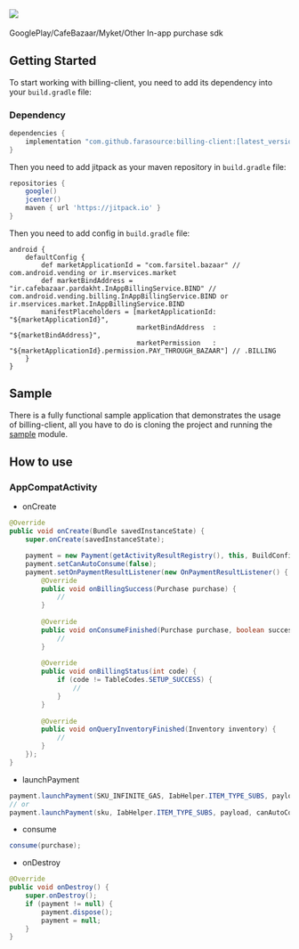 [![](https://jitpack.io/v/farasource/billing-client.svg)](https://jitpack.io/#farasource/billing-client)
-
GooglePlay/CafeBazaar/Myket/Other In-app purchase sdk

## Getting Started

To start working with billing-client, you need to add its dependency into your `build.gradle` file:
### Dependency
```groovy
dependencies {
    implementation "com.github.farasource:billing-client:[latest_version]"
}
```

Then you need to add jitpack as your maven repository in `build.gradle`  file:

```groovy
repositories {
    google()
    jcenter()
    maven { url 'https://jitpack.io' }
}
```

Then you need to add config in `build.gradle`  file:

```GRADLE
android {
    defaultConfig {
        def marketApplicationId = "com.farsitel.bazaar" // com.android.vending or ir.mservices.market
        def marketBindAddress = "ir.cafebazaar.pardakht.InAppBillingService.BIND" // com.android.vending.billing.InAppBillingService.BIND or ir.mservices.market.InAppBillingService.BIND
        manifestPlaceholders = [marketApplicationId: "${marketApplicationId}",
                                marketBindAddress  : "${marketBindAddress}",
                                marketPermission   : "${marketApplicationId}.permission.PAY_THROUGH_BAZAAR"] // .BILLING
    }
}
```
## Sample
There is a fully functional sample application that demonstrates the usage of billing-client, all you have to do is cloning the project and running the [sample](https://github.com/farasource/billing-client/tree/master/sample) module.
## How to use
### AppCompatActivity

* onCreate
```JAVA
@Override
public void onCreate(Bundle savedInstanceState) {
    super.onCreate(savedInstanceState);

    payment = new Payment(getActivityResultRegistry(), this, BuildConfig.IAB_PUBLIC_KEY);
    payment.setCanAutoConsume(false);
    payment.setOnPaymentResultListener(new OnPaymentResultListener() {
        @Override
        public void onBillingSuccess(Purchase purchase) {
            //
        }
        
        @Override
        public void onConsumeFinished(Purchase purchase, boolean success) {
            //
        }
        
        @Override
        public void onBillingStatus(int code) {
            if (code != TableCodes.SETUP_SUCCESS) {
                //
            }
        }
        
        @Override
        public void onQueryInventoryFinished(Inventory inventory) {
            //
        }
    });
}
```

* launchPayment
```JAVA
payment.launchPayment(SKU_INFINITE_GAS, IabHelper.ITEM_TYPE_SUBS, payload);
// or
payment.launchPayment(sku, IabHelper.ITEM_TYPE_SUBS, payload, canAutoConsume);
```

* consume
```JAVA
consume(purchase);
```

* onDestroy
```JAVA
@Override
public void onDestroy() {
    super.onDestroy();
    if (payment != null) {
        payment.dispose();
        payment = null;
    }
}
```